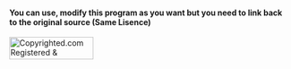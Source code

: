<h4>You can use, modify this program as you want but you need to link back to the original source (Same Lisence)</h4>

<a target="_blank" href="https://www.copyrighted.com/copyrights/view/ktha-qj1x-mutm-9ebp"><img border="0" alt="Copyrighted.com Registered &amp; Protected 
KTHA-QJ1X-MUTM-9EBP" title="Copyrighted Javad Shafique
KTHA-QJ1X-MUTM-9EBP" width="150" height="40" src="https://static.copyrighted.com/images/seal.gif" /></a>
